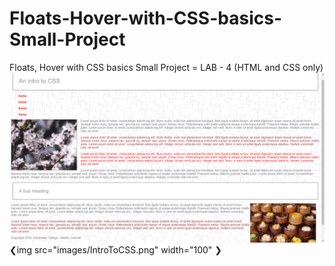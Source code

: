 # Floats-Hover-with-CSS-basics-Small-Project
Floats, Hover with CSS basics Small Project = LAB - 4 (HTML and CSS only)
![](images/IntroToCSS.png)     
❮img src="images/IntroToCSS.png" width="100" ❯
